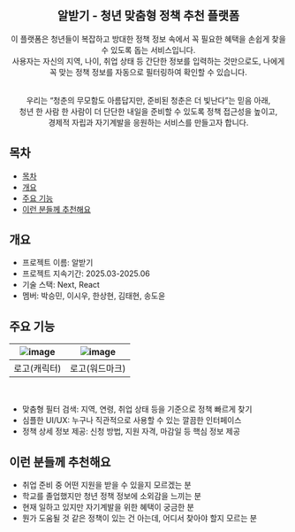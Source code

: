 <div align="center">
<h2>알받기 - 청년 맞춤형 정책 추천 플랫폼</h2>
이 플랫폼은 청년들이 복잡하고 방대한 정책 정보 속에서 꼭 필요한 혜택을 손쉽게 찾을 수 있도록 돕는 서비스입니다.<br/>
사용자는 자신의 지역, 나이, 취업 상태 등 간단한 정보를 입력하는 것만으로도, 나에게 꼭 맞는 정책 정보를 자동으로 필터링하여 확인할 수 있습니다. <br /><br />

우리는 “청춘의 무모함도 아름답지만, 준비된 청춘은 더 빛난다”는 믿음 아래, <br />
청년 한 사람 한 사람이 더 단단한 내일을 준비할 수 있도록 정책 접근성을 높이고, <br />
경제적 자립과 자기계발을 응원하는 서비스를 만들고자 합니다.

</div>

## 목차

- [목차](#목차)
- [개요](#개요)
- [주요 기능](#주요-기능)
- [이런 분들께 추천해요](#이런-분들께-추천해요)

## 개요

- 프로젝트 이름: 알받기
- 프로젝트 지속기간: 2025.03-2025.06
- 기술 스택: Next, React
- 멤버: 박승민, 이시우, 한상현, 김태현, 송도윤

## 주요 기능

| ![image](./public/images/logo.png) | ![image](logo2.png) |
| :--------------------------------: | :-----------------: |
|            로고(캐릭터)            |   로고(워드마크)    |

<br>

- 맞춤형 필터 검색: 지역, 연령, 취업 상태 등을 기준으로 정책 빠르게 찾기 <br />
- 심플한 UI/UX: 누구나 직관적으로 사용할 수 있는 깔끔한 인터페이스 <br />
- 정책 상세 정보 제공: 신청 방법, 지원 자격, 마감일 등 핵심 정보 제공 <br />

## 이런 분들께 추천해요

- 취업 준비 중 어떤 지원을 받을 수 있을지 모르겠는 분 <br />
- 학교를 졸업했지만 청년 정책 정보에 소외감을 느끼는 분 <br />
- 현재 일하고 있지만 자기계발을 위한 혜택이 궁금한 분 <br />
- 뭔가 도움될 것 같은 정책이 있는 건 아는데, 어디서 찾아야 할지 모르는 분 <br />
